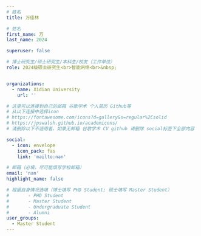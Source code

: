 ```yaml
---
# 姓名
title: 万佳林

# 姓名
first_name: 万
last_name: 2024

superuser: false

# 博士研究生/硕士研究生/本科生/校友（工作单位）
role: 2024级硕士研究生<br>智能网络<br>&nbsp;


organizations:
  - name: Xidian University
    url: ''

# 这里可以连接到自己的邮箱 谷歌学术 个人简历 Github等 
# 从以下连接中选择icon
# https://fontawesome.com/icons?d=gallery&s=regular%2Csolid
# https://jpswalsh.github.io/academicons/
# 请删除以下不适用者，如果无邮箱 谷歌学术 CV github 请删除 social标签下全部内容

social:
  - icon: envelope
    icon_pack: fas
    link: 'mailto:nan'

# 邮箱（必填，尽可能填写学校邮箱）
email: 'nan'
highlight_name: false

# 根据自身情况选填（博士填写 PHD Student; 硕士填写 Master Student）
#       - PHD Student
#       - Master Student
#       - Undergraduate Student
#       - Alumni
user_groups:
  - Master Student
---
```

